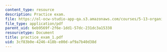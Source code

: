 ```yaml
---
content_type: resource
description: Practice exam.
file: https://ol-ocw-studio-app-qa.s3.amazonaws.com/courses/5-13-organic-chemistry-ii-fall-2006/3cf83b0e4246418be00daf9a7b40d38d_practice_exam_1.pdf
file_type: application/pdf
parent_uid: 6eb9569f-2f6e-1dd1-57dc-231dc3a15338
resourcetype: Document
title: practice_exam_1.pdf
uid: 3cf83b0e-4246-418b-e00d-af9a7b40d38d
---
```

